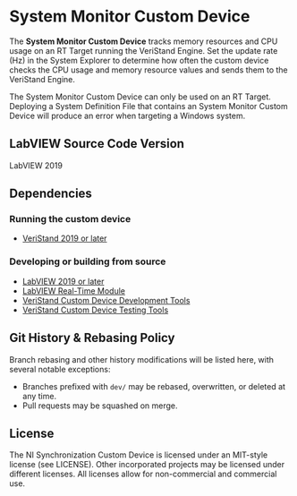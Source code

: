 # System Monitor Custom Device

The **System Monitor Custom Device** tracks memory resources and CPU usage on an RT Target running the VeriStand Engine.  Set the update rate (Hz) in the System Explorer to determine how often the custom device checks the CPU usage and memory resource values and sends them to the VeriStand Engine.

The System Monitor Custom Device can only be used on an RT Target. Deploying a System Definition File that contains an System Monitor Custom Device will produce an error when targeting a Windows system.

## LabVIEW Source Code Version

LabVIEW 2019

## Dependencies

### Running the custom device

- [VeriStand 2019 or later](https://www.ni.com/en-us/support/downloads/software-products/download.veristand.html)

### Developing or building from source

- [LabVIEW 2019 or later](https://www.ni.com/en-us/support/downloads/software-products/download.labview.html)
- [LabVIEW Real-Time Module](https://www.ni.com/en-us/support/downloads/software-products/download.labview-real-time-module.html)
- [VeriStand Custom Device Development Tools](https://github.com/ni/niveristand-custom-device-development-tools)
- [VeriStand Custom Device Testing Tools](https://github.com/ni/niveristand-custom-device-testing-tools)

## Git History & Rebasing Policy
Branch rebasing and other history modifications will be listed here, with several notable exceptions:
- Branches prefixed with `dev/` may be rebased, overwritten, or deleted at any time.
- Pull requests may be squashed on merge.

## License

The NI Synchronization Custom Device is licensed under an MIT-style license (see LICENSE). Other incorporated projects may be licensed under different licenses. All licenses allow for non-commercial and commercial use.
